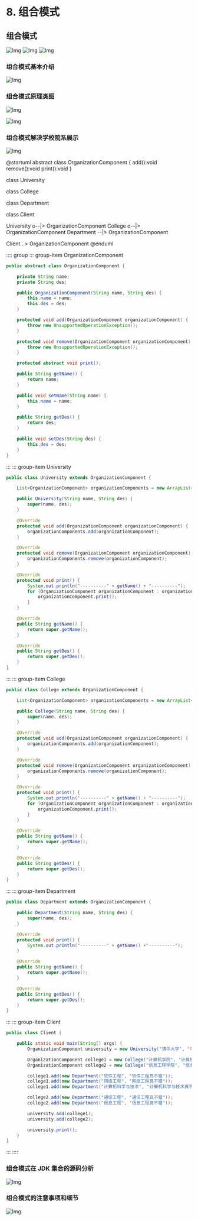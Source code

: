 # 8. 组合模式

## 组合模式

![Img](https://xingqiu-tuchuang-1256524210.cos.ap-shanghai.myqcloud.com/8919/yank-note-picgo-img-20220729185320.png)
![Img](https://xingqiu-tuchuang-1256524210.cos.ap-shanghai.myqcloud.com/8919/yank-note-picgo-img-20220729185338.png)
![Img](https://xingqiu-tuchuang-1256524210.cos.ap-shanghai.myqcloud.com/8919/yank-note-picgo-img-20220729185346.png)

### 组合模式基本介绍

![Img](https://xingqiu-tuchuang-1256524210.cos.ap-shanghai.myqcloud.com/8919/yank-note-picgo-img-20220729185404.png)

### 组合模式原理类图

![Img](https://xingqiu-tuchuang-1256524210.cos.ap-shanghai.myqcloud.com/8919/yank-note-picgo-img-20220729185505.png)

![Img](https://xingqiu-tuchuang-1256524210.cos.ap-shanghai.myqcloud.com/8919/yank-note-picgo-img-20220729190434.png)

### 组合模式解决学校院系展示

![Img](https://xingqiu-tuchuang-1256524210.cos.ap-shanghai.myqcloud.com/8919/yank-note-picgo-img-20220729190456.png)

@startuml
abstract class OrganizationComponent {
add():void
remove():void
print():void
}

class University

class College

class Department

class Client

University o--|> OrganizationComponent
College o--|> OrganizationComponent
Department --|> OrganizationComponent

Client ..> OrganizationComponent
@enduml

:::: group
::: group-item OrganizationComponent

```java
public abstract class OrganizationComponent {

    private String name;
    private String des;

    public OrganizationComponent(String name, String des) {
        this.name = name;
        this.des = des;
    }

    protected void add(OrganizationComponent organizationComponent) {
        throw new UnsupportedOperationException();
    }

    protected void remove(OrganizationComponent organizationComponent) {
        throw new UnsupportedOperationException();
    }

    protected abstract void print();

    public String getName() {
        return name;
    }

    public void setName(String name) {
        this.name = name;
    }

    public String getDes() {
        return des;
    }

    public void setDes(String des) {
        this.des = des;
    }
}
```

:::
::: group-item University

```java
public class University extends OrganizationComponent {

    List<OrganizationComponent> organizationComponents = new ArrayList<>();

    public University(String name, String des) {
        super(name, des);
    }

    @Override
    protected void add(OrganizationComponent organizationComponent) {
        organizationComponents.add(organizationComponent);
    }

    @Override
    protected void remove(OrganizationComponent organizationComponent) {
        organizationComponents.remove(organizationComponent);
    }

    @Override
    protected void print() {
        System.out.println("----------" + getName() + "----------");
        for (OrganizationComponent organizationComponent : organizationComponents) {
            organizationComponent.print();
        }
    }

    @Override
    public String getName() {
        return super.getName();
    }

    @Override
    public String getDes() {
        return super.getDes();
    }
}
```

:::
::: group-item College

```java
public class College extends OrganizationComponent {

    List<OrganizationComponent> organizationComponents = new ArrayList<>();

    public College(String name, String des) {
        super(name, des);
    }

    @Override
    protected void add(OrganizationComponent organizationComponent) {
        organizationComponents.add(organizationComponent);
    }

    @Override
    protected void remove(OrganizationComponent organizationComponent) {
        organizationComponents.remove(organizationComponent);
    }

    @Override
    protected void print() {
        System.out.println("----------" + getName() + "----------");
        for (OrganizationComponent organizationComponent : organizationComponents) {
            organizationComponent.print();
        }
    }

    @Override
    public String getName() {
        return super.getName();
    }

    @Override
    public String getDes() {
        return super.getDes();
    }
}
```

:::
::: group-item Department

```java
public class Department extends OrganizationComponent {

    public Department(String name, String des) {
        super(name, des);
    }

    @Override
    protected void print() {
        System.out.println("----------" + getName() +"----------");
    }

    @Override
    public String getName() {
        return super.getName();
    }

    @Override
    public String getDes() {
        return super.getDes();
    }
}
```

:::
::: group-item Client

```java
public class Client {

    public static void main(String[] args) {
        OrganizationComponent university = new University("清华大学", "中国顶级大学");

        OrganizationComponent college1 = new College("计算机学院", "计算机学院");
        OrganizationComponent college2 = new College("信息工程学院", "信息工程学院");

        college1.add(new Department("软件工程", "软件工程真不错"));
        college1.add(new Department("网络工程", "网络工程真不错"));
        college1.add(new Department("计算机科学与技术", "计算机科学与技术真不错"));

        college2.add(new Department("通信工程", "通信工程真不错"));
        college2.add(new Department("信息工程", "信息工程真不错"));

        university.add(college1);
        university.add(college2);

        university.print();
    }
}
```

:::
::::

### 组合模式在 JDK 集合的源码分析

![Img](https://xingqiu-tuchuang-1256524210.cos.ap-shanghai.myqcloud.com/8919/yank-note-picgo-img-20220729193317.png)

### 组合模式的注意事项和细节

![Img](https://xingqiu-tuchuang-1256524210.cos.ap-shanghai.myqcloud.com/8919/yank-note-picgo-img-20220729193342.png)
